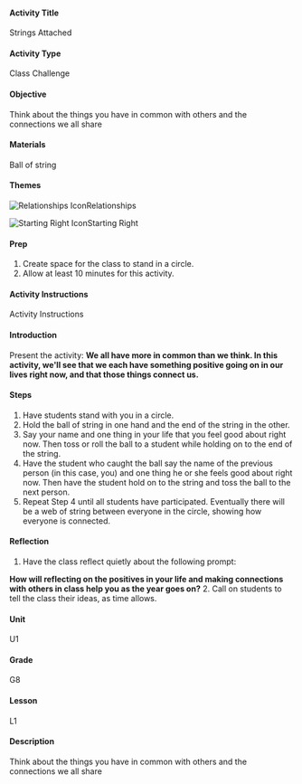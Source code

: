 #### Activity Title
Strings Attached
#### Activity Type
Class Challenge
#### Objective
Think about the things you have in common with others and the connections we all share
#### Materials
Ball of string
#### Themes
![Relationships Icon](http://v5cmservice.secondstep.org/MS3TP_IMAGES/SKILLS/SKILLS_SMALL_IMAGES/relationships-sm.png)Relationships
 
![Starting Right Icon](http://v5cmservice.secondstep.org/MS3TP_IMAGES/SKILLS/SKILLS_SMALL_IMAGES/starting-right-sm.png)Starting Right
 

#### Prep
1. Create space for the class to stand in a circle.
2. Allow at least 10 minutes for this activity.

#### Activity Instructions
Activity Instructions
#### Introduction
Present the activity: **We all have more in common than we think. In this activity, we'll see that we each have something positive going on in our lives right now, and that those things connect us.**
#### Steps
1. Have students stand with you in a circle.
2. Hold the ball of string in one hand and the end of the string in the other.
3. Say your name and one thing in your life that you feel good about right now. Then toss or roll the ball to a student while holding on to the end of the string.
4. Have the student who caught the ball say the name of the previous person (in this case, you) and one thing he or she feels good about right now. Then have the student hold on to the string and toss the ball to the next person.
5. Repeat Step 4 until all students have participated. Eventually there will be a web of string between everyone in the circle, showing how everyone is connected.

#### Reflection
1. Have the class reflect quietly about the following prompt:

**How will reflecting on the positives in your life and making connections with others in class help you as the year goes on?**
2. Call on students to tell the class their ideas, as time allows.

#### Unit
U1
#### Grade
G8
#### Lesson
L1
#### Description
Think about the things you have in common with others and the connections we all share
